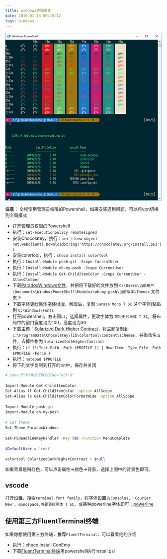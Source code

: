 ```yaml
---
title: windows终端美化
date: 2019-01-13 00:15:12
tags: windows
---
```


![screenshot](/images/2019/powershellscreenshot.png)

**注意：** 全程使用管理员权限的Powershell，如果安装遇到问题，可以将vpn切换到全局模式

- 打开管理员权限的Powershell
- 执行：`set-executionpolicy remotesigned`
- 安装Chocolatey，执行：`iex ((new-object net.webclient).DownloadString('https://chocolatey.org/install.ps1'))`
- 安装colortool，执行：`choco install colortool`
- 执行：`Install-Module posh-git -Scope CurrentUser`
- 执行：`Install-Module oh-my-posh -Scope CurrentUser`
- 执行：`Install-Module Get-ChildItemColor -Scope CurrentUser -AllowClobber`
- 下载[ParadoxWindows文件](/file/2019/ParadoxWindows.psm1)，并把将下载好的文件放到 `C:\Users\当前用户\Documents\WindowsPowerShell\Modules\oh-my-posh\当前版本\Themes` 文件夹下
- 下载字体[更纱黑体字体ttf版](https://github.com/be5invis/Sarasa-Gothic/releases)，解压后，复制 `Sarasa Mono T SC` (4个字体)粘贴到 `C:\Windows\Fonts`
- 打开powershell，右击窗口，选择属性，更改字体为 `等距更纱黑体 T SC`，将布局中的窗口宽度设为100，高度设为30
- 下载主题：[Solarized Dark Higher Contrast](https://github.com/mbadolato/iTerm2-Color-Schemes/tree/master/schemes)，将主题复制到 `C:\ProgramData\Chocolatey\lib\colortool\content\schemes`，并重命名文件，去掉空格为 `SolarizedDarkHigherContrast`
- 执行：`if (!(Test-Path -Path $PROFILE )) { New-Item -Type File -Path $PROFILE -Force }`
- 执行：`notepad $PROFILE`
- 将下列文字复制到打开的txt中，保存并关闭

```bash
# $env:PYTHONIOENCODING="utf-8"

Import-Module Get-ChildItemColor
Set-Alias ll Get-ChildItemColor -option AllScope
Set-Alias ls Get-ChildItemColorFormatWide -option AllScope

Import-Module posh-git
Import-Module oh-my-posh

# Set theme
Set-Theme ParadoxWindows

Set-PSReadlineKeyHandler -Key Tab -Function MenuComplete

$DefaultUser = 'root'

colortool SolarizedDarkHigherContrast > $null
```

如果背景是粉红色，可以点击属性=>颜色=>背景，选择上图中的背景色即可。

## vscode

打开设置，搜索`terminal font family`，将字体设置为`Consolas, 'Courier New', monospace,等距更纱黑体 T SC`，或某种powerline字体即可：[powerline](https://github.com/powerline/fonts)

## 使用第三方FluentTerminal终端

如果你想使用第三方终端，推荐`FluentTerminal`，可以看看他的介绍

- 执行：choco install ConEmu
- 下载[FluentTerminal终端](https://github.com/felixse/FluentTerminal/releases)用powershell执行install.psl